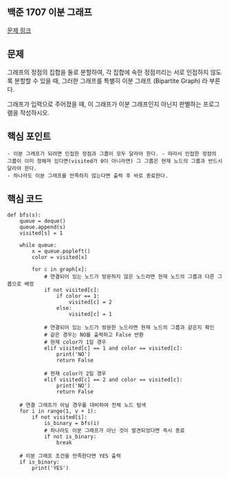 ## 백준 1707 이분 그래프
[문제 링크](https://www.acmicpc.net/problem/1707)

## 문제
그래프의 정점의 집합을 둘로 분할하여, 각 집합에 속한 정점끼리는 서로 인접하지 않도록 분할할 수 있을 때, 그러한 그래프를 특별히 이분 그래프 (Bipartite Graph) 라 부른다.

그래프가 입력으로 주어졌을 때, 이 그래프가 이분 그래프인지 아닌지 판별하는 프로그램을 작성하시오.

## 핵심 포인트
```
- 이분 그래프가 되려면 인접한 정점과 그룹이 모두 달라야 한다. - 따라서 인접한 정점의 그룹이 이미 정해져 있다면(visited가 0이 아니라면) 그 그룹은 현재 노드의 그룹과 반드시 달라야 한다.
- 하나라도 이분 그래프를 만족하지 않는다면 출력 후 바로 종료한다.
```

## 핵심 코드
```
def bfs(s):
    queue = deque()
    queue.append(s)
    visited[s] = 1

    while queue:
        x = queue.popleft()
        color = visited[x]

        for c in graph[x]:
            # 연결되어 있는 노드가 방문하지 않은 노드라면 현재 노드의 그룹과 다른 그룹으로 배정
            if not visited[c]:
                if color == 1:
                    visited[c] = 2
                else:
                    visited[c] = 1

            # 연결되어 있는 노드가 방문한 노드라면 현재 노드의 그룹과 같은지 확인
            # 같은 경우는 NO를 출력하고 False 반환
            # 현재 color가 1일 경우
            elif visited[c] == 1 and color == visited[c]:
                print('NO')
                return False

            # 현재 color가 2일 경우
            elif visited[c] == 2 and color == visited[c]:
                print('NO')
                return False

    # 연결 그래프가 아닐 경우를 대비하여 전체 노드 탐색
    for i in range(1, v + 1):
        if not visited[i]:
            is_binary = bfs(i)
            # 하나라도 이분 그래프가 아닌 것이 발견되었다면 즉시 종료
            if not is_binary:
                break

    # 이분 그래프 조건을 만족한다면 YES 출력
    if is_binary:
        print('YES')

```